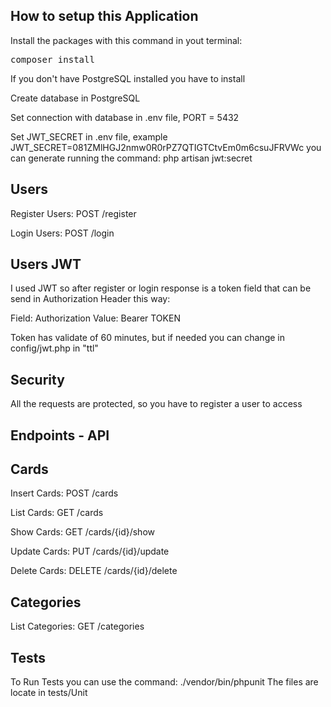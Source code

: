 ## How to setup this Application
Install the packages with this command in yout terminal: 
<pre>
composer install
</pre>

<p>
If you don't have PostgreSQL installed you have to install
</p>

<p>
Create database in PostgreSQL
</p>
    
<p>
Set connection with database in .env file, PORT = 5432
</p>

<p>
Set JWT_SECRET in .env file, example JWT_SECRET=081ZMlHGJ2nmw0R0rPZ7QTIGTCtvEm0m6csuJFRVWc
you can generate running the command: php artisan jwt:secret
</p>

## Users
<p>
Register Users: POST /register
</p>

<p>
Login Users: POST /login
</p>
    
## Users JWT
<p>
I used JWT so after register or login response is a token field that can be send in Authorization Header this way:

Field: Authorization Value: Bearer TOKEN

Token has validate of 60 minutes, but if needed you can change in config/jwt.php in "ttl"
</p>

## Security
<p>
All the requests are protected, so you have to register a user to access
</p>

## Endpoints - API

## Cards
<p>
Insert Cards: POST /cards
</p>

<p>
List Cards: GET /cards
</p>

<p>
Show Cards: GET /cards/{id}/show
</p>

<p>
Update Cards: PUT /cards/{id}/update
</p>

<p>
Delete Cards: DELETE /cards/{id}/delete
</p>

## Categories
<p>
List Categories: GET /categories
</p>
    
## Tests
<p>
To Run Tests you can use the command: ./vendor/bin/phpunit
The files are locate in tests/Unit
</p>
